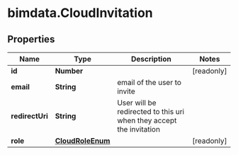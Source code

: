# bimdata.CloudInvitation

## Properties

Name | Type | Description | Notes
------------ | ------------- | ------------- | -------------
**id** | **Number** |  | [readonly] 
**email** | **String** | email of the user to invite | 
**redirectUri** | **String** | User will be redirected to this uri when they accept the invitation | 
**role** | [**CloudRoleEnum**](CloudRoleEnum.md) |  | [readonly] 


